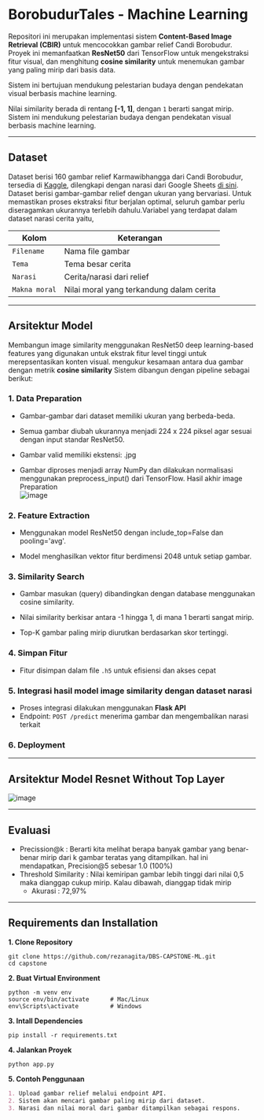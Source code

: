 # BorobudurTales - Machine Learning

Repositori ini merupakan implementasi sistem **Content-Based Image Retrieval (CBIR)** untuk mencocokkan gambar relief Candi Borobudur. Proyek ini memanfaatkan **ResNet50** dari TensorFlow untuk mengekstraksi fitur visual, dan menghitung **cosine similarity** untuk menemukan gambar yang paling mirip dari basis data.

Sistem ini bertujuan mendukung pelestarian budaya dengan pendekatan visual berbasis machine learning.

Nilai similarity berada di rentang **\[-1, 1]**, dengan `1` berarti sangat mirip. Sistem ini mendukung pelestarian budaya dengan pendekatan visual berbasis machine learning.

---

## Dataset 
Dataset berisi 160 gambar relief Karmawibhangga dari Candi Borobudur, tersedia di [Kaggle](https://www.kaggle.com/datasets/adisatya/karmawibhangga-of-borobudur), dilengkapi dengan narasi dari Google Sheets [di sini](https://docs.google.com/spreadsheets/d/19FgNjbtW3yRQki3Hm16saZC3NYi7OMmkDkOBfNGcjbk/edit?usp=sharing).
Dataset berisi gambar-gambar relief dengan ukuran yang bervariasi. Untuk memastikan proses ekstraksi fitur berjalan optimal, seluruh gambar perlu diseragamkan ukurannya terlebih dahulu.Variabel yang terdapat dalam dataset narasi cerita yaitu,

| Kolom         | Keterangan                                           |
|---------------|------------------------------------------------------|
| `Filename`    | Nama file gambar                                     |
| `Tema`        | Tema besar cerita                                    |
| `Narasi`      | Cerita/narasi dari relief                            |
| `Makna moral` | Nilai moral yang terkandung dalam cerita             |

---

## Arsitektur Model 
Membangun image similarity menggunakan ResNet50 deep learning-based features yang digunakan untuk ekstrak fitur level tinggi untuk merepsentasikan konten visual. mengukur kesamaan antara dua gambar dengan metrik **cosine similarity**
Sistem dibangun dengan pipeline sebagai berikut:
###  1. Data Preparation
  - Gambar-gambar dari dataset memiliki ukuran yang berbeda-beda.

  - Semua gambar diubah ukurannya menjadi 224 x 224 piksel agar sesuai dengan input standar ResNet50.

  - Gambar valid memiliki ekstensi: .jpg

  - Gambar diproses menjadi array NumPy dan dilakukan normalisasi menggunakan preprocess_input() dari TensorFlow.
Hasil akhir image Preparation  
    ![image](https://github.com/user-attachments/assets/b61cc404-e4cc-43d7-a54e-d1bbd659e456)
###  2. Feature Extraction
  - Menggunakan model ResNet50 dengan include_top=False dan pooling='avg'.

  - Model menghasilkan vektor fitur berdimensi 2048 untuk setiap gambar.
### 3. Similarity Search
  - Gambar masukan (query) dibandingkan dengan database menggunakan cosine similarity.

  - Nilai similarity berkisar antara -1 hingga 1, di mana 1 berarti sangat mirip.

  - Top-K gambar paling mirip diurutkan berdasarkan skor tertinggi.
### 4. Simpan Fitur
  - Fitur disimpan dalam file `.h5` untuk efisiensi dan akses cepat
### 5. Integrasi hasil model image similarity dengan dataset narasi 
  - Proses integrasi dilakukan menggunakan **Flask API**
  - Endpoint: `POST /predict` menerima gambar dan mengembalikan narasi terkait
### 6. Deployment

---
## Arsitektur Model Resnet Without Top Layer

![image](https://github.com/user-attachments/assets/c8f72d33-2f31-48cf-b6d5-4379abf652db)

---
## Evaluasi 
- Precission@k : Berarti kita melihat berapa banyak gambar yang benar-benar mirip dari k gambar teratas yang ditampilkan. hal ini mendapatkan, Precision@5 sebesar 1.0 (100%)
- Threshold Similarity : Nilai kemiripan gambar lebih tinggi dari nilai 0,5 maka dianggap cukup mirip. Kalau dibawah, dianggap tidak mirip
  - Akurasi : 72,97%

---
## Requirements dan Installation
**1. Clone Repository**
```
git clone https://github.com/rezanagita/DBS-CAPSTONE-ML.git
cd capstone
```
**2. Buat Virtual Environment**
```
python -m venv env
source env/bin/activate      # Mac/Linux
env\Scripts\activate         # Windows
```
**3. Intall Dependencies**
```
pip install -r requirements.txt
```
**4. Jalankan Proyek**
```
python app.py
```
**5. Contoh Penggunaan**
```md
1. Upload gambar relief melalui endpoint API.
2. Sistem akan mencari gambar paling mirip dari dataset.
3. Narasi dan nilai moral dari gambar ditampilkan sebagai respons.
```
